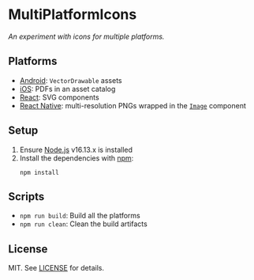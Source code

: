 # MultiPlatformIcons

_An experiment with icons for multiple platforms._

## Platforms

* [Android](./android/): `VectorDrawable` assets
* [iOS](./ios/): PDFs in an asset catalog
* [React](./react/): SVG components
* [React Native](./react-native/): multi-resolution PNGs wrapped in
  the [`Image`](https://reactnative.dev/docs/image) component

## Setup

1. Ensure [Node.js](https://nodejs.org/en/) v16.13.x is installed
2. Install the dependencies with [npm](https://yarnpkg.com/en/):
    ```shell
    npm install
    ```

## Scripts

* `npm run build`: Build all the platforms
* `npm run clean`: Clean the build artifacts

## License

MIT. See [LICENSE](./LICENSE) for details.

